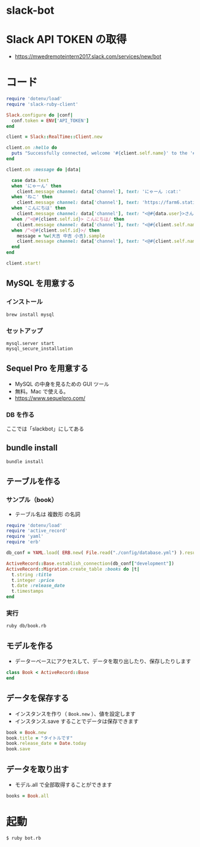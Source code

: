 # slack-bot

# Slack API TOKEN の取得

- https://mwedremoteintern2017.slack.com/services/new/bot

# コード

```ruby
require 'dotenv/load'
require 'slack-ruby-client'

Slack.configure do |conf|
  conf.token = ENV['API_TOKEN']
end

client = Slack::RealTime::Client.new

client.on :hello do
  puts "Successfully connected, welcome '#{client.self.name}' to the '#{client.team.name}' team at https://#{client.team.domain}.slack.com."
end

client.on :message do |data|

  case data.text
  when 'にゃーん' then
    client.message channel: data['channel'], text: 'にゃーん :cat:'
  when 'ねこ' then
    client.message channel: data['channel'], text: 'https://farm6.staticflickr.com/5702/30703936136_c53433acff_z_d.jpg'
  when 'こんにちは' then
    client.message channel: data['channel'], text: "<@#{data.user}>さん、こんにちは"
  when /^<@#{client.self.id}> こんにちは/ then
    client.message channel: data['channel'], text: "<@#{client.self.name}> デス。<@#{data.user}>さん、こんにちは"
  when /^<@#{client.self.id}>/ then
    message = %w(大吉 中吉 小吉).sample
    client.message channel: data['channel'], text: "<@#{client.self.name}> デス。<@#{data.user}>さん、今日は #{message} です"
  end
end

client.start!

```

## MySQL を用意する

### インストール

```
brew install mysql
```

### セットアップ

```
mysql.server start
mysql_secure_installation
```

## Sequel Pro を用意する

- MySQL の中身を見るための GUI ツール
- 無料。Mac で使える。
- https://www.sequelpro.com/

### DB を作る

ここでは「slackbot」にしてある

## bundle install

```
bundle install
```

## テーブルを作る

### サンプル（book）

- テーブル名は 複数形 の名詞

```ruby
require 'dotenv/load'
require 'active_record'
require 'yaml'
require 'erb'

db_conf = YAML.load( ERB.new( File.read("./config/database.yml") ).result )

ActiveRecord::Base.establish_connection(db_conf["development"])
ActiveRecord::Migration.create_table :books do |t|
  t.string :title
  t.integer :price
  t.date :release_date
  t.timestamps
end
```

### 実行

```
ruby db/book.rb
```

## モデルを作る

- データーベースにアクセスして、データを取り出したり、保存したりします

```ruby
class Book < ActiveRecord::Base
end
```

## データを保存する

- インスタンスを作り（ `Book.new` ）、値を設定します
- インスタンス.save することでデータは保存できます

```ruby
book = Book.new
book.title = "タイトルです"
book.release_date = Date.today
book.save
```

## データを取り出す

- モデル.all で全部取得することができます

```ruby
books = Book.all
```

# 起動

```bash
$ ruby bot.rb
```
